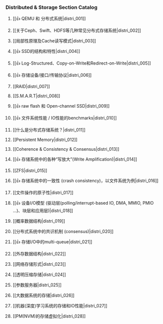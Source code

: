 ### Distributed & Storage Section Catalog



1. [[👍 QEMU 和 分布式系统|distri_001]]

1. [[关于Ceph、Swift、HDFS等几种常见分布式存储系统|distri_002]]

1. [[局部性原理及Cache读写模式|distri_003]]

1. [[👍 SSD的结构和特性|distri_004]]

1. [[👍 Log-Structured、Copy-on-Write和Redirect-on-Write|distri_005]]

1. [[👍 存储设备/接口/传输协议|distri_006]]

1. [[RAID|distri_007]]

1. [[S.M.A.R.T|distri_008]]

1. [[👍 raw flash 和 Open-channel SSD|distri_009]]

1. [[👍 文件系统性能 / IO性能的benchmarks|distri_010]]

1. [[什么是分布式存储系统？|distri_011]]

1. [[Persistent Memory|distri_012]]

1. [[Coherence & Consistency & Consensus|distri_013]]

1. [[👍 存储系统中的各种“写放大”(Write Amplification)|distri_014]]

1. [[ZFS|distri_015]]

1. [[👍 存储系统中的一致性 (crash consistency)，以文件系统为例|distri_016]]

1. [[文件操作的原子性|distri_017]]

1. [[👍 设备I/O模型 (驱动层(polling/interrupt-based IO, DMA, MMIO, PMIO ...)、块层和应用层)|distri_018]]

1. [[概率数据结构|distri_019]]

1. [[分布式系统中的共识机制 (consensus)|distri_020]]

1. [[👍 存储I/O中的multi-queue|distri_021]]

1. [[外存数据结构|distri_022]]

1. [[网络存储形式|distri_023]]

1. [[透明压缩存储|distri_024]]

1. [[参数服务器|distri_025]]

1. [[大数据系统的存储|distri_026]]

1. [[机器(深度)学习系统的存储和IO性能|distri_027]]

1. [[PM(NVM)的存储虚拟化|distri_028]]
